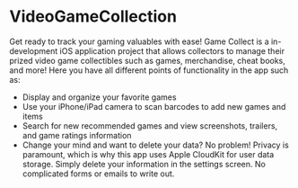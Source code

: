 # VideoGameCollection
Get ready to track your gaming valuables with ease! Game Collect is a in-development iOS application project that allows collectors to manage their prized video game collectibles such as games, merchandise, cheat books, and more! Here you have all different points of functionality in the app such as:
- Display and organize your favorite games
- Use your iPhone/iPad camera to scan barcodes to add new games and items
- Search for new recommended games and view screenshots, trailers, and game ratings information
- Change your mind and want to delete your data? No problem! Privacy is paramount, which is why this app uses Apple CloudKit for user data storage. Simply delete your information in the settings screen. No complicated forms or emails to write out.
